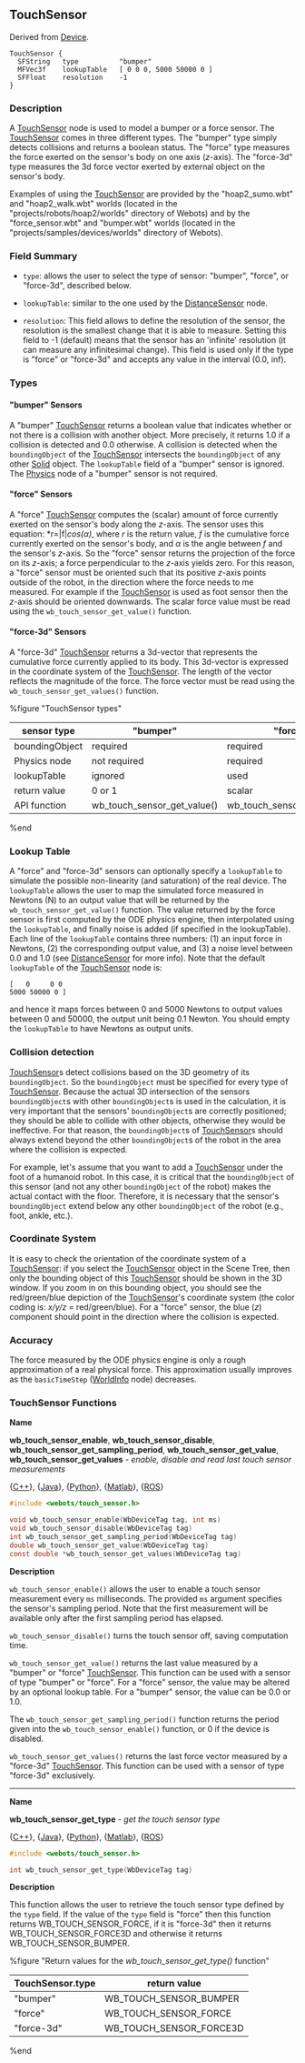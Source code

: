 ## TouchSensor

Derived from [Device](device.md).

```
TouchSensor {
  SFString   type          "bumper"
  MFVec3f    lookupTable   [ 0 0 0, 5000 50000 0 ]
  SFFloat    resolution    -1
}
```

### Description

A [TouchSensor](#touchsensor) node is used to model a bumper or a force sensor.
The [TouchSensor](#touchsensor) comes in three different types. The "bumper"
type simply detects collisions and returns a boolean status. The "force" type
measures the force exerted on the sensor's body on one axis (*z*-axis). The
"force-3d" type measures the 3d force vector exerted by external object on the
sensor's body.

Examples of using the [TouchSensor](#touchsensor) are provided by the
"hoap2\_sumo.wbt" and "hoap2\_walk.wbt" worlds (located in the
"projects/robots/hoap2/worlds" directory of Webots) and by the
"force\_sensor.wbt" and "bumper.wbt" worlds (located in the
"projects/samples/devices/worlds" directory of Webots).

### Field Summary

- `type`: allows the user to select the type of sensor: "bumper", "force", or
"force-3d", described below.

- `lookupTable`: similar to the one used by the
[DistanceSensor](distancesensor.md) node.

- `resolution`: This field allows to define the resolution of the sensor, the
resolution is the smallest change that it is able to measure. Setting this field
to -1 (default) means that the sensor has an 'infinite' resolution (it can
measure any infinitesimal change). This field is used only if the type is
"force" or "force-3d" and accepts any value in the interval (0.0, inf).

### Types

#### "bumper" Sensors

A "bumper" [TouchSensor](#touchsensor) returns a boolean value that indicates
whether or not there is a collision with another object. More precisely, it
returns 1.0 if a collision is detected and 0.0 otherwise. A collision is
detected when the `boundingObject` of the [TouchSensor](#touchsensor) intersects
the `boundingObject` of any other [Solid](solid.md) object. The `lookupTable`
field of a "bumper" sensor is ignored. The [Physics](physics.md) node of a
"bumper" sensor is not required.

#### "force" Sensors

A "force" [TouchSensor](#touchsensor) computes the (scalar) amount of force
currently exerted on the sensor's body along the *z*-axis. The sensor uses this
equation: *r=|f|*cos(α)*, where *r* is the return value, *f* is the cumulative
force currently exerted on the sensor's body, and *α* is the angle between *f*
and the sensor's *z*-axis. So the "force" sensor returns the projection of the
force on its *z*-axis; a force perpendicular to the *z*-axis yields zero. For
this reason, a "force" sensor must be oriented such that its positive *z*-axis
points outside of the robot, in the direction where the force needs to me
measured. For example if the [TouchSensor](#touchsensor) is used as foot sensor
then the *z*-axis should be oriented downwards. The scalar force value must be
read using the `wb_touch_sensor_get_value()` function.

#### "force-3d" Sensors

A "force-3d" [TouchSensor](#touchsensor) returns a 3d-vector that represents the
cumulative force currently applied to its body. This 3d-vector is expressed in
the coordinate system of the [TouchSensor](#touchsensor). The length of the
vector reflects the magnitude of the force. The force vector must be read using
the `wb_touch_sensor_get_values()` function.

%figure "TouchSensor types"

| sensor type    | "bumper"                        | "force"                         | "force-3d"                       |
| -------------- | ------------------------------- | ------------------------------- | -------------------------------- |
| boundingObject | required                        | required                        | required                         |
| Physics node   | not required                    | required                        | required                         |
| lookupTable    | ignored                         | used                            | used                             |
| return value   | 0 or 1                          | scalar                          | vector                           |
| API function   | wb\_touch\_sensor\_get\_value() | wb\_touch\_sensor\_get\_value() | wb\_touch\_sensor\_get\_values() |

%end

### Lookup Table

A "force" and "force-3d" sensors can optionally specify a `lookupTable` to
simulate the possible non-linearity (and saturation) of the real device. The
`lookupTable` allows the user to map the simulated force measured in Newtons (N)
to an output value that will be returned by the `wb_touch_sensor_get_value()`
function. The value returned by the force sensor is first computed by the ODE
physics engine, then interpolated using the `lookupTable`, and finally noise is
added (if specified in the lookupTable). Each line of the `lookupTable` contains
three numbers: (1) an input force in Newtons, (2) the corresponding output
value, and (3) a noise level between 0.0 and 1.0 (see
[DistanceSensor](distancesensor.md) for more info). Note that the default
`lookupTable` of the [TouchSensor](#touchsensor) node is:

```
[   0     0 0
5000 50000 0 ]
```

and hence it maps forces between 0 and 5000 Newtons to output values between 0
and 50000, the output unit being 0.1 Newton. You should empty the `lookupTable`
to have Newtons as output units.

### Collision detection

[TouchSensor](#touchsensor)s detect collisions based on the 3D geometry of its
`boundingObject`. So the `boundingObject` must be specified for every type of
[TouchSensor](#touchsensor). Because the actual 3D intersection of the sensors
`boundingObject`s with other `boundingObject`s is used in the calculation, it is
very important that the sensors' `boundingObject`s are correctly positioned;
they should be able to collide with other objects, otherwise they would be
ineffective. For that reason, the `boundingObject`s of
[TouchSensor](#touchsensor)s should always extend beyond the other
`boundingObject`s of the robot in the area where the collision is expected.

For example, let's assume that you want to add a [TouchSensor](#touchsensor)
under the foot of a humanoid robot. In this case, it is critical that the
`boundingObject` of this sensor (and not any other `boundingObject` of the
robot) makes the actual contact with the floor. Therefore, it is necessary that
the sensor's `boundingObject` extend below any other `boundingObject` of the
robot (e.g., foot, ankle, etc.).

### Coordinate System

It is easy to check the orientation of the coordinate system of a
[TouchSensor](#touchsensor): if you select the [TouchSensor](#touchsensor)
object in the Scene Tree, then only the bounding object of this
[TouchSensor](#touchsensor) should be shown in the 3D window. If you zoom in on
this bounding object, you should see the red/green/blue depiction of the
[TouchSensor](#touchsensor)'s coordinate system (the color coding is: *x/y/z* =
red/green/blue). For a "force" sensor, the blue (*z*) component should point in
the direction where the collision is expected.

### Accuracy

The force measured by the ODE physics engine is only a rough approximation of a
real physical force. This approximation usually improves as the `basicTimeStep`
([WorldInfo](worldinfo.md) node) decreases.

### TouchSensor Functions

**Name**

**wb\_touch\_sensor\_enable**, **wb\_touch\_sensor\_disable**, **wb\_touch\_sensor\_get\_sampling\_period**, **wb\_touch\_sensor\_get\_value**, **wb\_touch\_sensor\_get\_values** - *enable, disable and read last touch sensor measurements*

{[C++](cpp-api.md#cpp_touch_sensor)}, {[Java](java-api.md#java_touch_sensor)}, {[Python](python-api.md#python_touch_sensor)}, {[Matlab](matlab-api.md#matlab_touch_sensor)}, {[ROS](ros-api.md)}

```c
#include <webots/touch_sensor.h>

void wb_touch_sensor_enable(WbDeviceTag tag, int ms)
void wb_touch_sensor_disable(WbDeviceTag tag)
int wb_touch_sensor_get_sampling_period(WbDeviceTag tag)
double wb_touch_sensor_get_value(WbDeviceTag tag)
const double *wb_touch_sensor_get_values(WbDeviceTag tag)
```

**Description**

`wb_touch_sensor_enable()` allows the user to enable a touch sensor measurement
every `ms` milliseconds.
The provided `ms` argument specifies the sensor's sampling period.
Note that the first measurement will be available only after the first sampling period has elapsed.

`wb_touch_sensor_disable()` turns the touch sensor off, saving computation time.

`wb_touch_sensor_get_value()` returns the last value measured by a "bumper" or
"force" [TouchSensor](#touchsensor). This function can be used with a sensor of
type "bumper" or "force". For a "force" sensor, the value may be altered by an
optional lookup table. For a "bumper" sensor, the value can be 0.0 or 1.0.

The `wb_touch_sensor_get_sampling_period()` function returns the period given
into the `wb_touch_sensor_enable()` function, or 0 if the device is disabled.

`wb_touch_sensor_get_values()` returns the last force vector measured by a
"force-3d" [TouchSensor](#touchsensor). This function can be used with a sensor
of type "force-3d" exclusively.

---

**Name**

**wb\_touch\_sensor\_get\_type** - *get the touch sensor type*

{[C++](cpp-api.md#cpp_touch_sensor)}, {[Java](java-api.md#java_touch_sensor)}, {[Python](python-api.md#python_touch_sensor)}, {[Matlab](matlab-api.md#matlab_servo)}, {[ROS](ros-api.md)}

```c
#include <webots/touch_sensor.h>

int wb_touch_sensor_get_type(WbDeviceTag tag)
```

**Description**

This function allows the user to retrieve the touch sensor type defined by the
`type` field. If the value of the `type` field is "force" then this function
returns WB\_TOUCH\_SENSOR\_FORCE, if it is "force-3d" then it returns
WB\_TOUCH\_SENSOR\_FORCE3D and otherwise it returns WB\_TOUCH\_SENSOR\_BUMPER.

%figure "Return values for the *wb_touch_sensor_get_type()* function"

| TouchSensor.type | return value               |
| ---------------- | -------------------------- |
| "bumper"         | WB\_TOUCH\_SENSOR\_BUMPER  |
| "force"          | WB\_TOUCH\_SENSOR\_FORCE   |
| "force-3d"       | WB\_TOUCH\_SENSOR\_FORCE3D |

%end

